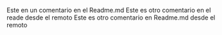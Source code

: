 Este en un comentario en el Readme.md
Este es otro comentario en el reade desde el remoto
Este es otro comentario en Readme.md desde el remoto
